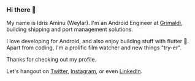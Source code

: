 ### Hi there 👋

<!--
**weylar/weylar** is a ✨ _special_ ✨ repository because its `README.md` (this file) appears on your GitHub profile.
Here are some ideas to get you started:

- 🔭 I’m currently working on ...
- 🌱 I’m currently learning ...
- 👯 I’m looking to collaborate on ...
- 🤔 I’m looking for help with ...
- 💬 Ask me about ...
- 📫 How to reach me: ...
- 😄 Pronouns: ...
- ⚡ Fun fact: ...
-->
My name is Idris Aminu (Weylar). I'm an Android Engineer at [Grimaldi](https://www.grimaldi.napoli.it/en/index.html), building shipping and port management solutions. 

I love developing for Android, and also enjoy building stuff with flutter 💖. Apart from coding, I'm a prolific film watcher and new things "try-er".

Thanks for checking out my profile.

Let's hangout on [Twitter](https://twitter.com/weylar), [Instagram](https://instagram.com/heedris), or even [LinkedIn](https://linkedin.com/in/idris-aminu-000884146/).

